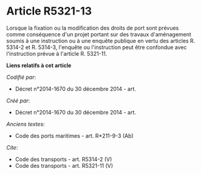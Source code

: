 # Article R5321-13

Lorsque la fixation ou la modification des droits de port sont prévues comme conséquence d'un projet portant sur des travaux
d'aménagement soumis à une instruction ou à une enquête publique en vertu des articles R. 5314-2 et R. 5314-3, l'enquête ou
l'instruction peut être confondue avec l'instruction prévue à l'article R. 5321-11.

**Liens relatifs à cet article**

_Codifié par_:

  - Décret n°2014-1670 du 30 décembre 2014 - art.

_Créé par_:

  - Décret n°2014-1670 du 30 décembre 2014 - art.

_Anciens textes_:

  - Code des ports maritimes - art. R*211-9-3 (Ab)

_Cite_:

  - Code des transports - art. R5314-2 (V)
  - Code des transports - art. R5321-11 (V)
